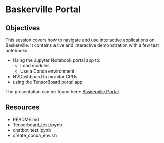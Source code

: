 # Baskerville Portal

## Objectives

This session covers how to navigate and use interactive applications on Baskerville. It contains a live and interactive demonstration with a few test notebooks:

- Using the Jupyter Notebook portal app to:
   - Load modules
   - Use a Conda environment
- NVDashboard to monitor GPUs
- using the TensorBoard portal app

The presentation can be found here: [Baskerville Portal](https://bham-my.sharepoint.com/personal/g_yearwood_bham_ac_uk/_layouts/15/guestaccess.aspx?share=ESyyzqHX3BNCpryRu-tiuPYBwiyWHJHyDyYVFnUQ_8zv2A&e=4jIyS6)

## Resources

- README.md
- Tensorboard_test.ipynb
- chatbot_test.ipynb
- create_conda_env.sh
